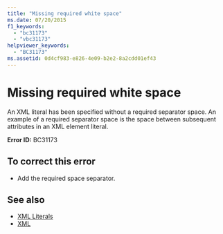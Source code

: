 ```yaml
---
title: "Missing required white space"
ms.date: 07/20/2015
f1_keywords: 
  - "bc31173"
  - "vbc31173"
helpviewer_keywords: 
  - "BC31173"
ms.assetid: 0d4cf983-e826-4e09-b2e2-8a2cdd01ef43
---
```

# Missing required white space
An XML literal has been specified without a required separator space. An example of a required separator space is the space between subsequent attributes in an XML element literal.  
  
 **Error ID:** BC31173  
  
## To correct this error  
  
-   Add the required space separator.  
  
## See also
- [XML Literals](../../visual-basic/language-reference/xml-literals/index.md)
- [XML](../../visual-basic/programming-guide/language-features/xml/index.md)
